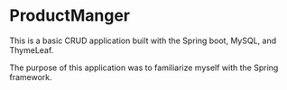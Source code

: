 # ProductManger

This is a basic CRUD application built with the Spring boot, MySQL, and ThymeLeaf.

The purpose of this application was to familiarize myself with the Spring framework.
